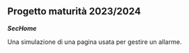 **Progetto maturità 2023/2024**
-------------------------------------------
***SecHome***

Una simulazione di una pagina usata per gestire un allarme.
